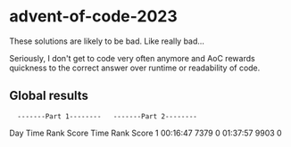 # advent-of-code-2023

These solutions are likely to be bad. Like really bad...

Seriously, I don't get to code very often anymore and AoC rewards quickness to the correct answer over runtime or readability of code.

## Global results

      -------Part 1--------   -------Part 2--------
Day       Time  Rank  Score       Time  Rank  Score
  1   00:16:47  7379      0   01:37:57  9903      0
